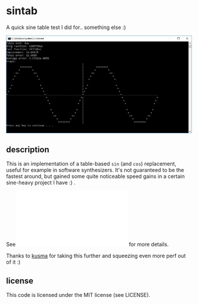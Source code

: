 # sintab

A quick sine table test I did for.. something else :)

![[](screenie.jpg)](screenie.jpg)

## description

This is an implementation of a table-based `sin` (and `cos`) replacement, useful for example in software synthesizers. It's not guaranteed to be the fastest around, but gained some quite noticeable speed gains in a certain sine-heavy project I have :) .

See ![the implementation](main.cpp#L53) for more details.

Thanks to [kusma](https://github.com/kusma/) for taking this further and squeezing even more perf out of it :)

## license

This code is licensed under the MIT license (see LICENSE).
